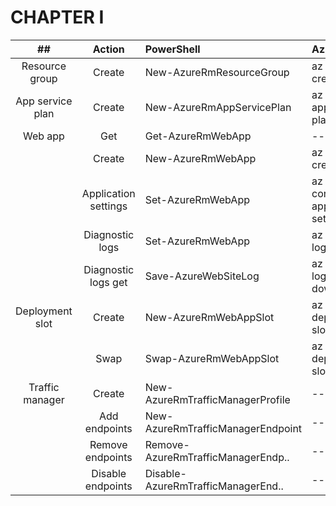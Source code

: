 # CHAPTER I

|            ##            | Action               | PowerShell                         | Azure CLI                        |
|:------------------------:|:--------------------:|:-----------------------------------|:---------------------------------|
|      Resource group      | Create               | New-AzureRmResourceGroup           | az group create                  |
|     App service plan     | Create               | New-AzureRmAppServicePlan          | az appservice plan create        |
|         Web app          | Get                  | Get-AzureRmWebApp                  | ---                              |
|                          | Create               | New-AzureRmWebApp                  | az webapp create                 |
|                          | Application settings | Set-AzureRmWebApp                  | az webapp config appsettings set |
|                          | Diagnostic logs      | Set-AzureRmWebApp                  | az webapp log config             |
|                          | Diagnostic logs get  | Save-AzureWebSiteLog               | az webapp log download           |
|       Deployment slot    | Create               | New-AzureRmWebAppSlot              | az webapp deployment slot create |
|                          | Swap                 | Swap-AzureRmWebAppSlot             | az webapp deployment slot swap   |
|       Traffic manager    | Create               | New-AzureRmTrafficManagerProfile   | ---                              |
|                          | Add endpoints        | New-AzureRmTrafficManagerEndpoint  | ---                              |
|                          | Remove endpoints     | Remove-AzureRmTrafficManagerEndp.. | ---                              |
|                          | Disable endpoints    | Disable-AzureRmTrafficManagerEnd.. | ---                              |

